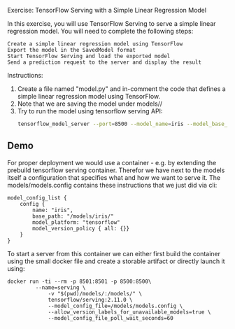 Exercise: TensorFlow Serving with a Simple Linear Regression Model

In this exercise, you will use TensorFlow Serving to serve a simple linear regression model. You will need to complete the following steps:

    Create a simple linear regression model using TensorFlow
    Export the model in the SavedModel format
    Start TensorFlow Serving and load the exported model
    Send a prediction request to the server and display the result

Instructions:

1. Create a file named "model.py" and  in-comment the  code that defines a simple linear regression model using TensorFlow.
2. Note that we are saving the model under models/<NAME>/<Version> 
3.  Try to run the model using tensorflow serving API:
    ```bash 
    tensorflow_model_server --port=8500 --model_name=iris --model_base_path=</path/to/saved_model>
    ```

## Demo
For proper deployment we would use a container - e.g. by extending the prebuild tensorflow serving container. 
Therefor we have next to the models itself a configuration that specifies what and how we want to serve it. 
The models/models.config contains these instructions that we just did via cli: 

```config
model_config_list {
    config {
        name: "iris",
        base_path: "/models/iris/"
        model_platform: "tensorflow"
        model_version_policy { all: {}}
    }
}
```
To start a server from this container we can either first build the container using the small docker file and create a storable artifact 
or directly launch it using: 
```docker 
docker run -ti --rm -p 8501:8501 -p 8500:8500\
         --name=serving \
             -v "$(pwd)/models/:/models/" \
             tensorflow/serving:2.11.0 \
             --model_config_file=/models/models.config \
             --allow_version_labels_for_unavailable_models=true \
             --model_config_file_poll_wait_seconds=60
```
